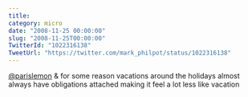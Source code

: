 ```yaml
---
title: 
category: micro
date: "2008-11-25 00:00:00"
slug: "2008-11-25T00:00:00"
TwitterId: "1022316138"
TweetUrl: "https://twitter.com/mark_philpot/status/1022316138"
---
```


[@parislemon](https://twitter.com/parislemon) & for some reason vacations around
the holidays almost always have obligations attached making it feel a lot less
like vacation
